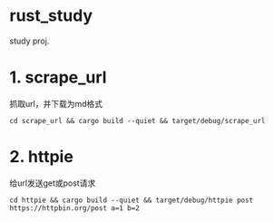 # rust_study
study proj.

<!--
 Copyright 2023 lzd
 
 Licensed under the Apache License, Version 2.0 (the "License");
 you may not use this file except in compliance with the License.
 You may obtain a copy of the License at
 
     http://www.apache.org/licenses/LICENSE-2.0
 
 Unless required by applicable law or agreed to in writing, software
 distributed under the License is distributed on an "AS IS" BASIS,
 WITHOUT WARRANTIES OR CONDITIONS OF ANY KIND, either express or implied.
 See the License for the specific language governing permissions and
 limitations under the License.
-->

# 1. scrape_url
抓取url，并下载为md格式

```
cd scrape_url && cargo build --quiet && target/debug/scrape_url
```

# 2. httpie
给url发送get或post请求

```
cd httpie && cargo build --quiet && target/debug/httpie post https://httpbin.org/post a=1 b=2
```